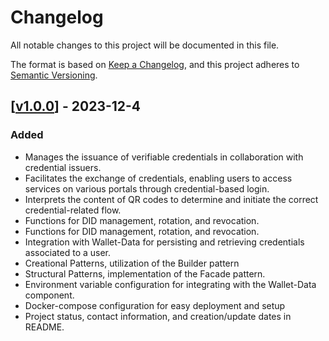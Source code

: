 # Changelog
All notable changes to this project will be documented in this file.

The format is based on [Keep a Changelog](https://keepachangelog.com/en/1.0.0/),
and this project adheres to [Semantic Versioning](https://semver.org/spec/v2.0.0.html).

## [[v1.0.0](https://github.com/in2workspace/wallet-creation-application/releases/tag/1.0.0)] - 2023-12-4

### Added
- Manages the issuance of verifiable credentials in collaboration with credential issuers.
- Facilitates the exchange of credentials, enabling users to access services on various portals through credential-based login.
- Interprets the content of QR codes to determine and initiate the correct credential-related flow.
- Functions for DID management, rotation, and revocation.
- Functions for DID management, rotation, and revocation.
- Integration with Wallet-Data for persisting and retrieving credentials associated to a user.
- Creational Patterns, utilization of the Builder pattern
- Structural Patterns, implementation of the Facade pattern.
- Environment variable configuration for integrating with the Wallet-Data component.
- Docker-compose configuration for easy deployment and setup
- Project status, contact information, and creation/update dates in README.
